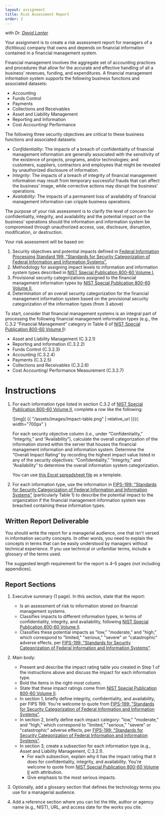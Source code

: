```yaml
---
layout: assignment
title: Risk Assessment Report
order: 2
---
```


with *Dr.* [*David Lanter*](https://community.mis.temple.edu/dlanter/)

Your assignment is to create a risk assessment report for managers of a (fictitious) company that owns and depends on financial information contained in a financial management system.

Financial management involves the aggregate set of accounting practices and procedures that allow for the accurate and effective handling of all a business’ revenues, funding, and expenditures. A financial management information system supports the following business functions and associated datasets:

* Accounting
* Funds Control
* Payments
* Collections and Receivables
* Asset and Liability Management
* Reporting and Information
* Cost Accounting/ Performance

The following three security objectives are critical to these business functions and associated datasets:

* *Confidentiality*: The impacts of a breach of confidentiality of financial management information are generally associated with the sensitivity of the existence of projects, programs, and/or technologies; and customers, suppliers, contractors and employees that might be revealed by unauthorized disclosure of information.
* *Integrity*: The impacts of a breach of integrity of financial management information may result from temporary successful frauds that can affect the business’ image, while corrective actions may disrupt the business’ operations.
* *Availability*: The impacts of a permanent loss of availability of financial management information can cripple business operations.

The purpose of your risk assessment is to clarify the level of concern for confidentiality, integrity, and availability and the potential impact on the business’ operations should the information and information system be compromised through unauthorized access, use, disclosure, disruption, modification, or destruction.

Your risk assessment will be based on:
1.	Security objectives and potential impacts defined in [Federal Information Processing Standard 199: “Standards for Security Categorization of Federal Information and Information Systems”](https://nvlpubs.nist.gov/nistpubs/FIPS/NIST.FIPS.199.pdf),
2.	Methodology for assigning impact levels to information and information system types described in [NIST Special Publication 800-60 Volume I](https://nvlpubs.nist.gov/nistpubs/Legacy/SP/nistspecialpublication800-60v1r1.pdf),
3.	Provisional security categorizations assigned to the financial management information types by [NIST Special Publication 800-60 Volume II](https://nvlpubs.nist.gov/nistpubs/Legacy/SP/nistspecialpublication800-60v2r1.pdf),
4.	Determination of an overall security categorization for the financial management information system based on the provisional security categorization of the information types (from 3 above)

To start, consider that financial management systems is an integral part of processing the following financial management information types (e.g., the C.3.2 “Financial Management” category in Table 6 of [NIST Special Publication 800-60 Volume I](https://nvlpubs.nist.gov/nistpubs/Legacy/SP/nistspecialpublication800-60v1r1.pdf)):

* Asset and Liability Management (C.3.2.1)
* Reporting and Information (C.3.2.2)
* Funds Control (C.3.2.3)
* Accounting (C.3.2.4)
* Payments (C.3.2.5)
* Collections and Receivables (C.3.2.6)
* Cost Accounting/ Performance Measurement (C.3.2.7)

# Instructions

1. For each information type listed in section C.3.2 of [NIST Special Publication 800-60 Volume II](https://nvlpubs.nist.gov/nistpubs/Legacy/SP/nistspecialpublication800-60v2r1.pdf), complete a row like the following:

    ![img]( {{ "/assets/images/Impact-table.png" | relative_url }}){: width="700px" }

    For each security objective column (i.e., under “Confidentiality,” “Integrity,” and “Availability”), calculate the overall categorization of the information stored within the server that houses the financial management information and information system. Determine the “Overall Impact Rating” by recording the highest impact value listed in any of the security objectives: “Confidentiality,” “Integrity,” and “Availability” to determine the overall information system categorization.

    You can use [this Excel spreadsheet file](/security-assignments/assets/files/Risk_assessment_table.xlsx) as a template.

2. For each information type, use the information in [FIPS-199: "Standards for Security Categorization of Federal Information and Information Systems"](https://nvlpubs.nist.gov/nistpubs/FIPS/NIST.FIPS.199.pdf) (particularly Table 1) to describe the potential impact to the organization if the financial management information system was breached containing these information types.

## Written Report Deliverable

You should write the report for a managerial audience, one that isn't
versed in information security concepts. In other words, you need to
explain the concepts in terms that can be easily understood by managers
without technical experience. If you use technical or unfamiliar terms,
include a glossary of the terms used.

The suggested length requirement for the report is 4–5 pages (not including appendices).

## Report Sections

1. Executive summary (1 page). In this section, state that the report:
    * Is an assessment of risk to information stored on financial management systems.
    * Classifies impacts to different information types, in terms of confidentiality, integrity, and availability, following [NIST Special Publication 800-60 Volume II](https://nvlpubs.nist.gov/nistpubs/Legacy/SP/nistspecialpublication800-60v2r1.pdf).
    * Classifies these potential impacts as "low," "moderate," and "high," which correspond to "limited," "serious," "severe" or "catastrophic" adverse effects, per [FIPS-199: "Standards for Security Categorization of Federal Information and Information Systems"](https://nvlpubs.nist.gov/nistpubs/FIPS/NIST.FIPS.199.pdf).

2. Main body:
    * Present and describe the impact rating table you created in Step 1 of the instructions above and discuss the impact for each information type.
    * Bold the items in the right-most column.
    * State that these impact ratings come from [NIST Special Publication 800-60 Volume II](https://nvlpubs.nist.gov/nistpubs/Legacy/SP/nistspecialpublication800-60v2r1.pdf).
    * In section 1, briefly define integrity, confidentiality, and availability, per FIPS 199. You're welcome to quote from [FIPS-199: "Standards for Security Categorization of Federal Information and Information Systems"](https://nvlpubs.nist.gov/nistpubs/FIPS/NIST.FIPS.199.pdf).
    * In section 2, briefly define each impact category: "low," "moderate," and "high," which correspond to "limited," "serious," "severe" or "catastrophic" adverse effects, per [FIPS-199: "Standards for Security Categorization of Federal Information and Information Systems"](https://nvlpubs.nist.gov/nistpubs/FIPS/NIST.FIPS.199.pdf).
    * In section 3, create a subsection for each information type (e.g., Asset and Liability Management, C.3.2.1).
        * For each subsection, explain why it has the impact rating that it does for confidentiality, integrity, and availability. You're welcome to quote from [NIST Special Publication 800-60 Volume II](https://nvlpubs.nist.gov/nistpubs/Legacy/SP/nistspecialpublication800-60v2r1.pdf) with attribution.
        * Give emphasis to the most serious impacts.

3. Optionally, add a glossary section that defines the technology terms you use for a managerial audience. 
4. Add a reference section where you can list the title, author or agency name (e.g., NIST), URL, and access date for the works you cite.